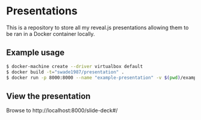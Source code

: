 # Presentations

This is a repository to store all my reveal.js presentations allowing them to be ran in a Docker container locally.

## Example usage

```bash
$ docker-machine create --driver virtualbox default
$ docker build -t="swade1987/presentation" .
$ docker run -p 8000:8000 --name "example-presentation" -v $(pwd)/example-presentation:/opt/reveal.js/slide-deck -d "swade1987/presentation"
```

## View the presentation

Browse to http://localhost:8000/slide-deck#/